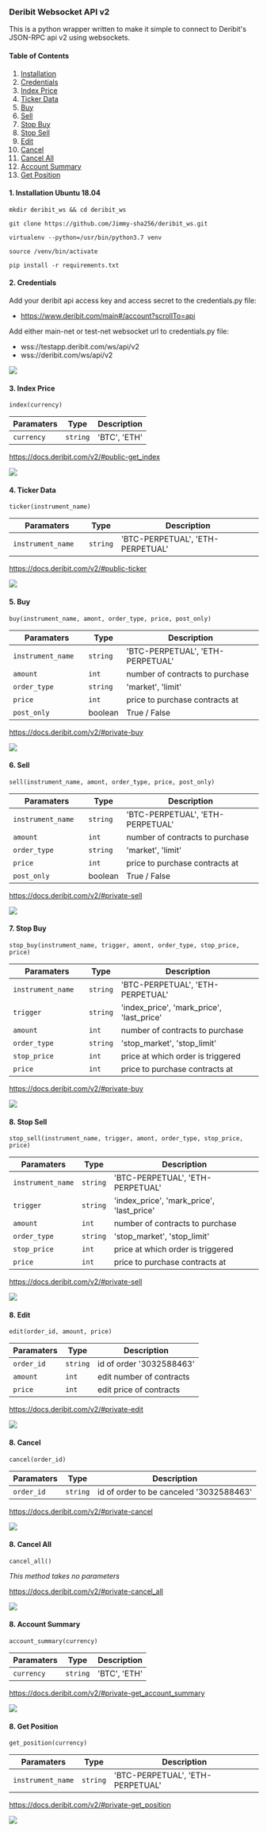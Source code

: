 ### Deribit Websocket API v2

This is a python wrapper written to make it simple to connect to Deribit's JSON-RPC api v2 using websockets.

#### Table of Contents  
1. [Installation](#installation)
2. [Credentials](#credentials)
3. [Index Price](#index)
4. [Ticker Data](#ticker)
5. [Buy](#buy)
6. [Sell](#sell)
7. [Stop Buy](#stop_buy)
8. [Stop Sell](#stop_sell)
9. [Edit](#edit)
10. [Cancel](#cancel)
11. [Cancel All](#cancel_all)
12. [Account Summary](#account_summary)
13. [Get Position](#get_position)

<a name="installation"/>

#### 1. Installation Ubuntu 18.04

```shell
mkdir deribit_ws && cd deribit_ws

git clone https://github.com/Jimmy-sha256/deribit_ws.git

virtualenv --python=/usr/bin/python3.7 venv

source /venv/bin/activate

pip install -r requirements.txt

```
<a name="credentials"/>

#### 2. Credentials

Add your deribit api access key and access secret to the credentials.py file:
* https://www.deribit.com/main#/account?scrollTo=api

Add either main-net or test-net websocket url to credentials.py file:
* wss://testapp.deribit.com/ws/api/v2
* wss://deribit.com/ws/api/v2

![](images/credentials.png)

<a name="index"/>

#### 3. Index Price
  
`index(currency)`
 
 | Paramaters          | Type       | Description                                         |
 |---------------------|------------|-----------------------------------------------------|
 | `currency  `        | `string`   | 'BTC', 'ETH'                                        |

https://docs.deribit.com/v2/#public-get_index

![](images/index.png)

<a name="ticker"/>

#### 4. Ticker Data
  
`ticker(instrument_name)`

 | Paramaters          | Type       | Description                                          |                                         
 |---------------------|------------|------------------------------------------------------|
 | `instrument_name  ` | `string`   | 'BTC-PERPETUAL', 'ETH-PERPETUAL'                     |

https://docs.deribit.com/v2/#public-ticker

![](images/ticker.png)

<a name="buy"/>

#### 5. Buy

`buy(instrument_name, amont, order_type, price, post_only)`

 | Paramaters          | Type       | Description                                         |
 |---------------------|------------|-----------------------------------------------------|
 | `instrument_name  ` | `string`   | 'BTC-PERPETUAL', 'ETH-PERPETUAL'                    |
 | `amount  `          | `int`      | number of contracts to purchase                     |
 | `order_type  `      | `string`   | 'market', 'limit'                                   |
 | `price       `      | `int`      | price to purchase contracts at                      |          
 | `post_only   `      | boolean    | True / False                                        |

https://docs.deribit.com/v2/#private-buy

![](images/buy.png)

<a name="sell"/>

#### 6. Sell

`sell(instrument_name, amont, order_type, price, post_only)`

 | Paramaters          | Type       | Description                                         |
 |---------------------|------------|-----------------------------------------------------|
 | `instrument_name  ` | `string`   | 'BTC-PERPETUAL', 'ETH-PERPETUAL'                    |
 | `amount  `          | `int`      | number of contracts to purchase                     |
 | `order_type  `      | `string`   | 'market', 'limit'                                   |
 | `price       `      | `int`      | price to purchase contracts at                      |          
 | `post_only   `      | boolean    | True / False                                        |

https://docs.deribit.com/v2/#private-sell

![](images/sell.png)


<a name="stop_buy"/>

#### 7. Stop Buy

`stop_buy(instrument_name, trigger, amont, order_type, stop_price, price)`

 | Paramaters          | Type       | Description                                         |
 |---------------------|------------|-----------------------------------------------------|
 | `instrument_name  ` | `string`   | 'BTC-PERPETUAL', 'ETH-PERPETUAL'                    |  
 | `trigger  `         | `string`   | 'index_price', 'mark_price', 'last_price'           |
 | `amount  `          | `int`      | number of contracts to purchase                     |
 | `order_type  `      | `string`   | 'stop_market', 'stop_limit'                         |
 | `stop_price       ` | `int`      | price at which order is triggered                   |          
 | `price   `          | `int`      | price to purchase contracts at                      | 

https://docs.deribit.com/v2/#private-buy

![](images/stop_buy.png)

<a name="stop_sell"/>

#### 8. Stop Sell

`stop_sell(instrument_name, trigger, amont, order_type, stop_price, price)`

 | Paramaters          | Type       | Description                                         |
 |---------------------|------------|-----------------------------------------------------|
 | `instrument_name`   | `string`   | 'BTC-PERPETUAL', 'ETH-PERPETUAL'                    |  
 | `trigger`           | `string`   | 'index_price', 'mark_price', 'last_price'           |
 | `amount`            | `int`      | number of contracts to purchase                     |
 | `order_type`        | `string`   | 'stop_market', 'stop_limit'                         |
 | `stop_price`        | `int`      | price at which order is triggered                   |          
 | `price`             | `int`      | price to purchase contracts at                      | 
 
https://docs.deribit.com/v2/#private-sell

![](images/stop_sell.png)

<a name="edit"/>

#### 8. Edit

`edit(order_id, amount, price)`

 | Paramaters          | Type       | Description                                         |
 |---------------------|------------|-----------------------------------------------------|
 | `order_id`          | `string`   | id of order '3032588463'                            |  
 | `amount`            | `int`      | edit number of contracts                            |
 | `price`             | `int`      | edit price of contracts                             |

https://docs.deribit.com/v2/#private-edit

![](images/edit.png)

<a name="cancel"/>

#### 8. Cancel

`cancel(order_id)`

 | Paramaters          | Type       | Description                                         |
 |---------------------|------------|-----------------------------------------------------|
 | `order_id`          | `string`   | id of order to be canceled '3032588463'             |  

https://docs.deribit.com/v2/#private-cancel

![](images/cancel.png)

<a name="cancel_all"/>

#### 8. Cancel All

`cancel_all()`

_This method takes no parameters_

https://docs.deribit.com/v2/#private-cancel_all

![](images/cancel_all.png)

<a name="account_summary"/>

#### 8. Account Summary

`account_summary(currency)`

 | Paramaters          | Type       | Description                                         |
 |---------------------|------------|-----------------------------------------------------|
 | `currency`          | `string`   | 'BTC', 'ETH'                                        |
 
https://docs.deribit.com/v2/#private-get_account_summary

![](images/account_summary.png)

<a name="get_position"/>

#### 8. Get Position

`get_position(currency)`

 | Paramaters          | Type       | Description                                         |
 |---------------------|------------|-----------------------------------------------------|
 | `instrument_name`   | `string`   | 'BTC-PERPETUAL', 'ETH-PERPETUAL'                    |
 
https://docs.deribit.com/v2/#private-get_position

![](images/get_position.png)
